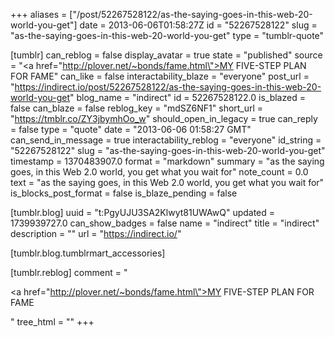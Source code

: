 +++
aliases = ["/post/52267528122/as-the-saying-goes-in-this-web-20-world-you-get"]
date = 2013-06-06T01:58:27Z
id = "52267528122"
slug = "as-the-saying-goes-in-this-web-20-world-you-get"
type = "tumblr-quote"

[tumblr]
can_reblog = false
display_avatar = true
state = "published"
source = "<a href=\"http://plover.net/~bonds/fame.html\">MY FIVE-STEP PLAN FOR FAME</a>"
can_like = false
interactability_blaze = "everyone"
post_url = "https://indirect.io/post/52267528122/as-the-saying-goes-in-this-web-20-world-you-get"
blog_name = "indirect"
id = 52267528122.0
is_blazed = false
can_blaze = false
reblog_key = "mdSZ6NF1"
short_url = "https://tmblr.co/ZY3jbymhOo_w"
should_open_in_legacy = true
can_reply = false
type = "quote"
date = "2013-06-06 01:58:27 GMT"
can_send_in_message = true
interactability_reblog = "everyone"
id_string = "52267528122"
slug = "as-the-saying-goes-in-this-web-20-world-you-get"
timestamp = 1370483907.0
format = "markdown"
summary = "as the saying goes, in this Web 2.0 world, you get what you wait for"
note_count = 0.0
text = "as the saying goes, in this Web 2.0 world, you get what you wait for"
is_blocks_post_format = false
is_blaze_pending = false

[tumblr.blog]
uuid = "t:PgyUJU3SA2Klwyt81UWAwQ"
updated = 1739939727.0
can_show_badges = false
name = "indirect"
title = "indirect"
description = ""
url = "https://indirect.io/"

[tumblr.blog.tumblrmart_accessories]

[tumblr.reblog]
comment = "<p><a href=\"http://plover.net/~bonds/fame.html\">MY FIVE-STEP PLAN FOR FAME</a></p>"
tree_html = ""
+++
